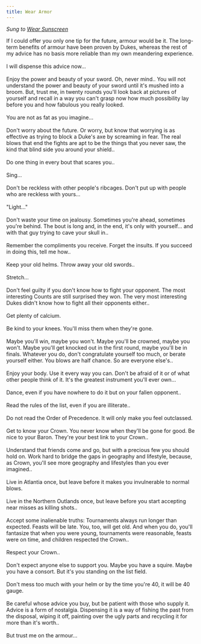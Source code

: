 ```yaml
---
title: Wear Armor
---
```


*Sung to [Wear Sunscreen](https://www.youtube.com/watch?v=sTJ7AzBIJoI)*

If I could offer you only one tip for the future, armour would be it. The 
long-term benefits of armour have been proven by Dukes, whereas the 
rest of my advice has no basis more reliable than my own meandering 
experience. 
  <BR><BR>
I will dispense this advice now...
  <BR><BR>
Enjoy the power and beauty of your sword. Oh, never mind.. You will not 
understand the power and beauty of your sword until it's mushed into a 
broom. But, trust me, in twenty rounds you'll look back at pictures of 
yourself and recall in a way you can't grasp now how much possibility 
lay before you and how fabulous you really looked.
  <BR><BR>
You are not as fat as you imagine...
  <BR><BR>
Don't worry about the future. Or worry, but know that worrying is as effective 
as trying to block a Duke's axe by screaming in fear. The real blows that 
end the fights are apt to be the things that you never saw, the kind that
blind side you around your shield.. 
  <BR><BR>
Do one thing in every bout that scares you.. 
  <BR><BR>
Sing...
  <BR><BR>
Don't be reckless with other people's ribcages. Don't put up with people 
who are reckless with yours... 
  <BR><BR>
"Light..."
  <BR><BR>
Don't waste your time on jealousy. Sometimes you're ahead, sometimes you're 
behind. The bout is long and, in the end, it's only with yourself... and 
with that guy trying to cave your skull in.. 
  <BR><BR>
Remember the compliments you receive. Forget the insults. If you succeed in 
doing this, tell me how.. 
  <BR><BR>
Keep your old helms. Throw away your old swords.. 
  <BR><BR>
Stretch...
  <BR><BR>
Don't feel guilty if you don't know how to fight your opponent. The most 
interesting Counts are still surprised they won. The very most interesting 
Dukes didn't know how to fight all their opponents either.. 
  <BR><BR>
Get plenty of calcium. 
  <BR><BR>
Be kind to your knees. You'll miss them when they're gone. 
  <BR><BR>
Maybe you'll win, maybe you won't. Maybe you'll be crowned, maybe you won't. 
Maybe you'll get knocked out in the first round, maybe you'll be in finals. 
Whatever you do, don't congratulate yourself too much, or berate yourself 
either. You blows are half chance. So are everyone else's.. 
  <BR><BR>
Enjoy your body. Use it every way you can. Don't be afraid of it or of what 
other people think of it. It's the greatest instrument you'll ever own...
  <BR><BR>
Dance, even if you have nowhere to do it but on your fallen opponent.. 
  <BR><BR>
Read the rules of the list, even if you are illiterate.. 
  <BR><BR>
Do not read the Order of Precedence. It will only make you feel outclassed. 
  <BR><BR>
Get to know your Crown. You never know when they'll be gone for good.  Be 
nice to your Baron. They're your best link to your Crown.. 
  <BR><BR>
Understand that friends come and go, but with a precious few you should 
hold on. Work hard to bridge the gaps in geography and lifestyle, because,
as Crown, you'll see more geography and lifestyles than you ever imagined.. 
  <BR><BR>
Live in Atlantia once, but leave before it makes you invulnerable to 
normal blows. 
  <BR><BR>
Live in the Northern Outlands once, but leave before you start accepting 
near misses as killing shots.. 
  <BR><BR>
Accept some inalienable truths: Tournaments always run longer than expected. 
Feasts will be late. You, too, will get old. And when you do, you'll  fantasize
that when you were young, tournaments were reasonable, feasts were 
on time, and children respected the Crown.. 
  <BR><BR>
Respect your Crown.. 
  <BR><BR>
Don't expect anyone else to support you. Maybe you have a squire. Maybe 
you have a consort. But it's you standing on the list field. 
  <BR><BR>
Don't mess too much with your helm or by the time you're 40, it will be
40 gauge. 
  <BR><BR>
Be careful whose advice you buy, but be patient with those who supply 
it. Advice is a form of nostalgia. Dispensing it is a way of fishing the 
past from the disposal, wiping it off, painting over the ugly parts and 
recycling it for more than it's worth.. 
  <BR><BR>
But trust me on the armour...
